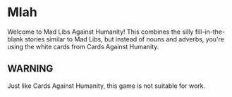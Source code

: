 # Mlah
Welcome to Mad Libs Against Humanity!  This combines the silly fill-in-the-blank stories similar to Mad Libs, but instead of nouns and adverbs, you're using the white cards from Cards Against Humanity.
## WARNING
Just like Cards Against Humanity, this game is not suitable for work.
